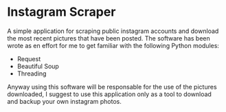 # Instagram Scraper

A simple application for scraping public instagram accounts and download the most recent pictures that have 
been posted. The software has been wrote as en effort for me to get familiar with the following Python modules:

- Request
- Beautiful Soup
- Threading

Anyway using this software will be responsable for the use of the pictures downloaded, I suggest to use 
this application only as a tool to download and backup your own instagram photos.

